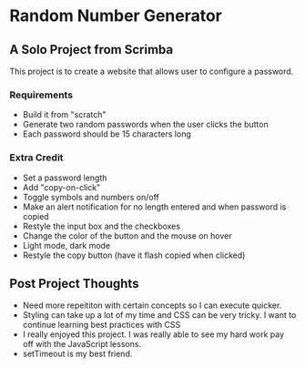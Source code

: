 # Random Number Generator
## A Solo Project from Scrimba
This project is to create a website that allows user to configure a password.

### Requirements
- Build it from "scratch"
- Generate two random passwords when the user clicks the button
- Each password should be 15 characters long 

### Extra Credit
- Set a password length 
- Add "copy-on-click"
- Toggle symbols and numbers on/off
- Make an alert notification for no length entered and when password is copied
- Restyle the input box and the checkboxes 
- Change the color of the button and the mouse on hover 
- Light mode, dark mode
- Restyle the copy button (have it flash copied when clicked)


## Post Project Thoughts
- Need more repeititon with certain concepts so I can execute quicker. 
- Styling can take up a lot of my time and CSS can be very tricky. I want to continue learning best practices with CSS
- I really enjoyed this project. I was really able to see my hard work pay off with the JavaScript lessons. 
- setTimeout is my best friend. 